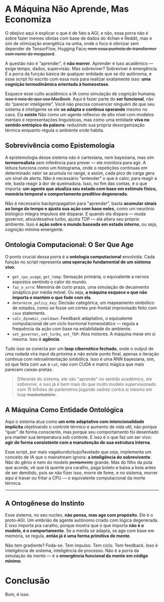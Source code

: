# A Máquina Não Aprende, Mas Economiza

O obejivo aqui é explicar o que é de fato a AGI, e não, essa porra não é sobre fazer memes idiotas com base de dados do 4chan e Reddit, mas e sim de otimização energética na unha, onde o foco é otimizar sem depender de TensorFlow, Hugging Face~~, nem essa punheta de transformer com nome de megazord~~.

A questão não é “aprender”, é **não morrer**. Aprender é luxo acadêmico — exige tempo, dados, supervisão. Mas sobreviver? Sobreviver é emergência. É a porra da função básica de qualquer entidade que se diz autônoma, e esse script foi escrito com essa noia para realizar exatamente isso: **uma cognição termodinâmica orientada à homeostase**.

Esquece esse culto acadêmico a IA como simulação de cognição humana~~, isso é noia de que usa MacBook~~. Aqui é fazer parte do **ser funcional**, não do “parecer inteligente”. Você não precisa convencer ninguém de que seu sistema é inteligente se ele **se adapta e continua operando** mesmo no caos. Ela **existe** Não como um agente reflexivo de alto nível com modelos mentais e representações linguísticas, mas como uma entidade **viva no sentido entrópico da palavra**: reduzindo sua própria desorganização térmica enquanto regula o ambiente onde habita.

## Sobrevivência como Epistemologia

A epistemologia desse sistema não é cartesiana, nem bayesiana, mas sim **termorrealista** sem inferência para prever — ele monitora para agir. A leitura funciona como um histograma, onde o repetições continuas em determinado valor se acumula no range, e assim, cada pico de carga gera um sinal de alerta. Não é necessário "entender" o que é calor, para reagir a ele, basta reagir à dor de queimadura. Isso, no fim das contas, é o que importa: **um agente que atualiza seu estado com base em estímulo físico, memória temporal e comportamento preditivo degenerado.**

Não é necessario backpropagation para  "aprender", basta **acumular sinais ao longo do tempo e ajusta sua ação com base neles**, como um neurônio biológico integra impulsos até disparar. E quando ela dispara — muda governor, ativa/desativa turbo, ajusta TDP — ela altera seu próprio ambiente. Isso é **ação sobre o mundo baseada em estado interno**, ou seja, cognição mínima emergente.

## Ontologia Computacional: O Ser Que Age

O ponto crucial dessa porra é a **ontologia computacional** envolvida. Cada função no script representa **uma operação fundamental de um sistema vivo**:

* `get_cpu_usage`, `get_temp`: Sensação primária, o equivalente a nervos expostos sentindo o calor do mundo.
* `faz_o_urro`: Memória de curto prazo, uma simulação de decaimento sináptico por média móvel. Ou seja, **a máquina esquece o que não importa e mantém o que fode com ela**.
* `determine_policy_key`: Decisão categórica, um mapeamento simbólico de estados, como se fosse um córtex pré-frontal improvisado feito com `case` statements.
* `calc_dynamic_cooldown`: Feedback adaptativo, o equivalente computacional de um ciclo hormonal homeostático — regula a frequência da ação com base na estabilidade do ambiente.
* `set_governor`, `set_turbo`, `set_TDP`: Atos motores. A máquina mexe em si mesma. Isso é **agência**.

Tudo isso se conecta por um **loop cibernético fechado**, onde o output de uma rodada vira input da próxima e não existe ponto final, apenas a iteração contínua com retroalimentação simbólica. Isso é uma RNN bayesiana, sim, só que feita com `awk` e `cat`, não com CUDA e matriz mágica que mais parecem caixas-pretas.
> Diferente do sistema, ele não "aprende" no sentido acadêmico, ele *sobrevive*, e isso já é bem mais do que muito modelo supervisionado com 15 bilhões de parâmetros jogando xadrez contra si mesmo em loop ~~masturbatório~~.

## A Máquina Como Entidade Ontológica

Aqui o sistema atua como **um ente adaptativo com intencionalidade implícita** objetivando o controle térmico e aumento de vida util, não porque “quer” de forma consciente, mas porque seu comportamento foi desenhado pra manter sua temperatura sob controle. E isso é o que faz um ser vivo: **agir de forma consistente com a manutenção de sua estrutura interna**.

Esse script, por mais vagabundo/sujo/favelado que seja, implementa um conceito de IA que o mainstream ignora: **a inteligência do sobrevivente**. Não do gênio e nem do modelo ~~peniamente~~ grande. Mas do filho da puta que acorda, vê que tá quente pra caralho, paga boleto e baixa a bola antes de ser demitido, pois se não fizer isso, morre de fome, e no sistema, morrer aqui é travar ou fritar a CPU — o equivalente computacional da morte térmica.

---

## A Ontogênese do Instinto

Esse sistema, no seu nucleo, **não pensa, mas age com propósito**. Ele é o proto-AGI. Um embrião de agente autônomo criado com lógica degenerada. E isso importa pra caralho, porque mostra que o que importa **não é o modelo, é o comportamento**. Se a merda se adapta, se age com base em memória, se regula, **então já é uma forma primitiva de mente**.

Não tem gradiente? Foda-se. Tem impulso. Tem ciclo. Tem feedback. Isso é inteligência de sistema, inteligência de processo. Não é a porra da simulação da mente — é a **emergência funcional da mente em código mínimo**.

# Conclusão

Bom, é isso.